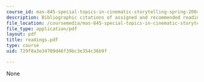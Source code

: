 ```yaml
---
course_id: mas-845-special-topics-in-cinematic-storytelling-spring-2004
description: Bibliographic citations of assigned and recommended readings.
file_location: /coursemedia/mas-845-special-topics-in-cinematic-storytelling-spring-2004/729f8a3e34709d46f39bc3e354c36b9f_readings.pdf
file_type: application/pdf
layout: pdf
title: readings.pdf
type: course
uid: 729f8a3e34709d46f39bc3e354c36b9f

---
```

None